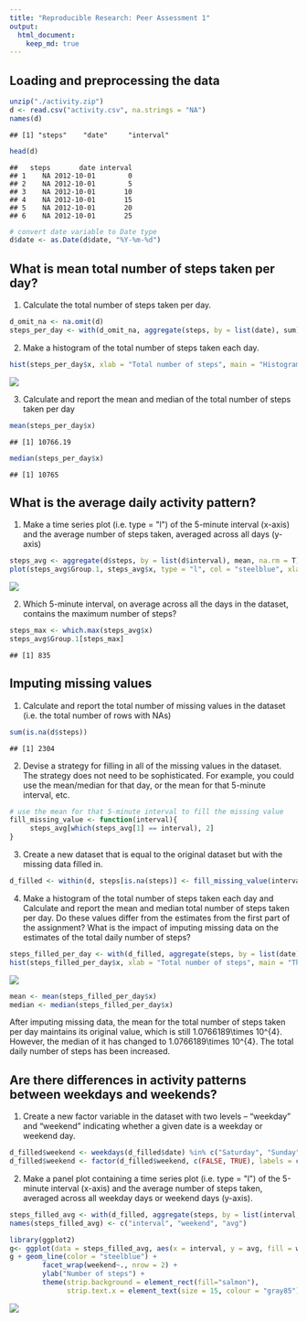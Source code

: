 ```yaml
---
title: "Reproducible Research: Peer Assessment 1"
output: 
  html_document:
    keep_md: true
---
```



## Loading and preprocessing the data

```r
unzip("./activity.zip")
d <- read.csv("activity.csv", na.strings = "NA")
names(d)
```

```
## [1] "steps"    "date"     "interval"
```

```r
head(d)
```

```
##   steps       date interval
## 1    NA 2012-10-01        0
## 2    NA 2012-10-01        5
## 3    NA 2012-10-01       10
## 4    NA 2012-10-01       15
## 5    NA 2012-10-01       20
## 6    NA 2012-10-01       25
```

```r
# convert date variable to Date type
d$date <- as.Date(d$date, "%Y-%m-%d")
```


## What is mean total number of steps taken per day?
1. Calculate the total number of steps taken per day.

```r
d_omit_na <- na.omit(d)
steps_per_day <- with(d_omit_na, aggregate(steps, by = list(date), sum))
```

2. Make a histogram of the total number of steps taken each day.

```r
hist(steps_per_day$x, xlab = "Total number of steps", main = "Histogram of the total number of steps taken each day")
```

![](PA1_template_files/figure-html/unnamed-chunk-3-1.png)<!-- -->

3. Calculate and report the mean and median of the total number of steps taken per day

```r
mean(steps_per_day$x)
```

```
## [1] 10766.19
```

```r
median(steps_per_day$x)
```

```
## [1] 10765
```


## What is the average daily activity pattern?
1. Make a time series plot (i.e. type = "l") of the 5-minute interval (x-axis) and the average number of steps taken, averaged across all days (y-axis)

```r
steps_avg <- aggregate(d$steps, by = list(d$interval), mean, na.rm = T)
plot(steps_avg$Group.1, steps_avg$x, type = "l", col = "steelblue", xlab = "5-minute interval", ylab = "Average number of steps")
```

![](PA1_template_files/figure-html/unnamed-chunk-5-1.png)<!-- -->

2. Which 5-minute interval, on average across all the days in the dataset, contains the maximum number of steps?

```r
steps_max <- which.max(steps_avg$x)
steps_avg$Group.1[steps_max]
```

```
## [1] 835
```


## Imputing missing values
1. Calculate and report the total number of missing values in the dataset (i.e. the total number of rows with NAs)

```r
sum(is.na(d$steps))
```

```
## [1] 2304
```

2. Devise a strategy for filling in all of the missing values in the dataset. The strategy does not need to be sophisticated. For example, you could use the mean/median for that day, or the mean for that 5-minute interval, etc.

```r
# use the mean for that 5-minute interval to fill the missing value
fill_missing_value <- function(interval){
     steps_avg[which(steps_avg[1] == interval), 2]
}
```


3. Create a new dataset that is equal to the original dataset but with the missing data filled in.

```r
d_filled <- within(d, steps[is.na(steps)] <- fill_missing_value(interval))
```

4. Make a histogram of the total number of steps taken each day and Calculate and report the mean and median total number of steps taken per day. Do these values differ from the estimates from the first part of the assignment? What is the impact of imputing missing data on the estimates of the total daily number of steps?

```r
steps_filled_per_day <- with(d_filled, aggregate(steps, by = list(date), sum))
hist(steps_filled_per_day$x, xlab = "Total number of steps", main = "The total number of steps taken each day after imputing missing data")
```

![](PA1_template_files/figure-html/unnamed-chunk-10-1.png)<!-- -->

```r
mean <- mean(steps_filled_per_day$x)
median <- median(steps_filled_per_day$x)
```

After imputing missing data, the mean for the total number of steps taken per day maintains its original value, which is still 1.0766189\times 10^{4}. However, the median of it has changed to 1.0766189\times 10^{4}. The total daily number of steps has been increased.


## Are there differences in activity patterns between weekdays and weekends?
1. Create a new factor variable in the dataset with two levels – “weekday” and “weekend” indicating whether a given date is a weekday or weekend day.

```r
d_filled$weekend <- weekdays(d_filled$date) %in% c("Saturday", "Sunday")
d_filled$weekend <- factor(d_filled$weekend, c(FALSE, TRUE), labels = c("weekday", "weekend"))
```

2. Make a panel plot containing a time series plot (i.e. type = "l") of the 5-minute interval (x-axis) and the average number of steps taken, averaged across all weekday days or weekend days (y-axis).

```r
steps_filled_avg <- with(d_filled, aggregate(steps, by = list(interval, weekend), mean))
names(steps_filled_avg) <- c("interval", "weekend", "avg")

library(ggplot2)
g<- ggplot(data = steps_filled_avg, aes(x = interval, y = avg, fill = weekend))
g + geom_line(color = "steelblue") + 
        facet_wrap(weekend~., nrow = 2) + 
        ylab("Number of steps") +
        theme(strip.background = element_rect(fill="salmon"),
              strip.text.x = element_text(size = 15, colour = "gray85"))
```

![](PA1_template_files/figure-html/unnamed-chunk-12-1.png)<!-- -->






